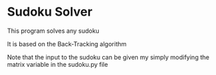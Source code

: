 # Sudoku Solver

This program solves any sudoku

It is based on the Back-Tracking algorithm

Note that the input to the sudoku can be given my simply modifying the matrix variable in the sudoku.py file

